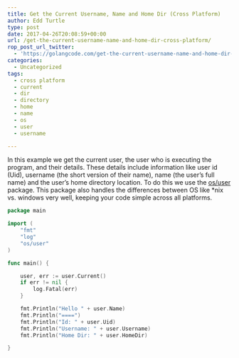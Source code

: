 ```yaml
---
title: Get the Current Username, Name and Home Dir (Cross Platform)
author: Edd Turtle
type: post
date: 2017-04-26T20:08:59+00:00
url: /get-the-current-username-name-and-home-dir-cross-platform/
rop_post_url_twitter:
  - 'https://golangcode.com/get-the-current-username-name-and-home-dir-cross-platform/?utm_source=ReviveOldPost&utm_medium=social&utm_campaign=ReviveOldPost'
categories:
  - Uncategorized
tags:
  - cross platform
  - current
  - dir
  - directory
  - home
  - name
  - os
  - user
  - username

---
```

In this example we get the current user, the user who is executing the program, and their details. These details include information like user id (Uid), username (the short version of their name), name (the user&#8217;s full name) and the user&#8217;s home directory location. To do this we use the [os/user][1] package. This package also handles the differences between OS like *nix vs. windows very well, keeping your code simple across all platforms.

```go
package main

import (
    "fmt"
    "log"
    "os/user"
)

func main() {

    user, err := user.Current()
    if err != nil {
        log.Fatal(err)
    }

    fmt.Println("Hello " + user.Name)
    fmt.Println("====")
    fmt.Println("Id: " + user.Uid)
    fmt.Println("Username: " + user.Username)
    fmt.Println("Home Dir: " + user.HomeDir)

}
```

 [1]: https://golang.org/pkg/os/user/